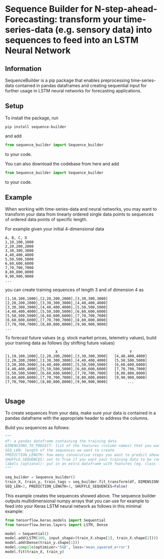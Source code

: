 # Sequence Builder for N-step-ahead-Forecasting: transform your time-series-data (e.g. sensory data) into sequences to feed into an LSTM Neural Network

## Information

SequenceBuilder is a pip package that enables preprocessing time-series-data contained in pandas dataframes and creating sequential input for further usage in LSTM neural networks for forecasting applications.

## Setup

To install the package, run 

```
pip install sequence-builder

```

and add 

```python
from sequence_builder import Sequence_builder 
```

to your code.

You can also download the codebase from here and add 

```python
from Sequence_builder import Sequence_builder
```

to your code.

## Example

When working with time-series-data and neural networks, you may want to transform your data from linearly ordered single data points to sequences of ordered data points of specific length.

For example given your initial 4-dimensional data

```
A, B, C, D
1,10,100,1000
2,20,200,2000
3,30,300,3000
4,40,400,4000
5,50,500,5000
6,60,600,6000
7,70,700,7000
8,80,800,8000
9,90,900,9000
...
```

you can create training sequences of length 3 and of dimension 4 as

```
[1,10,100,1000],[2,20,200,2000],[3,30,300,3000]
[2,20,200,2000],[3,30,300,3000],[4,40,400,4000]
[3,30,300,3000],[4,40,400,4000],[5,50,500,5000]
[4,40,400,4000],[5,50,500,5000],[6,60,600,6000]
[5,50,500,5000],[6,60,600,6000],[7,70,700,7000]
[6,60,600,6000],[7,70,700,7000],[8,80,800,8000]
[7,70,700,7000],[8,80,800,8000],[9,90,900,9000]
...
```

To forecast future values (e.g. stock market prices, telemetry values), build your training data as follows (by shifting future values)  
```
					   X                                 Y
[1,10,100,1000],[2,20,200,2000],[3,30,300,3000]   [4,40,400,4000]
[2,20,200,2000],[3,30,300,3000],[4,40,400,4000]   [5,50,500,5000]
[3,30,300,3000],[4,40,400,4000],[5,50,500,5000]   [6,60,600,6000]
[4,40,400,4000],[5,50,500,5000],[6,60,600,6000]   [7,70,700,7000]
[5,50,500,5000],[6,60,600,6000],[7,70,700,7000]   [8,80,800,8000]
[6,60,600,6000],[7,70,700,7000],[8,80,800,8000]   [9,90,900,9000]
[7,70,700,7000],[8,80,800,8000],[9,90,900,9000]         ...


```

## Usage

To create sequences from your data, make sure your data is contained in a pandas dataframe with the appropriate header to address the columns.

Build you sequences as follows:

```python
"""
df: a pandas dataframe containing the training data
DIMENSIONS_TO_PREDICT: list of the features (column names) that you want to forecast
SEQ_LEN: length of the sequences we want to create
PREDICTION_LENGTH: how many consecutive steps you want to predict ahead
SHUFFLE_SEQUENCES: set to True if you want your training data to be randomly shuffled after the sequences are built (your training targets stay aligned with the shuffled data)
labels (optional): put in an extra dataframe with features (eg. class labels) you want to separate from your training data, but evaluate further after testing (your labels stay aligned with the shuffled data)
"""

seq_builder = Sequence_builder()
train_X, train_y, train_tags = seq_builder.fit_transform(df, DIMENSIONS_TO_PREDICT=['A','B','C','D'], 
SEQ_LEN=3, PREDICTION_LENGTH=1, SHUFFLE_SEQUENCES=False)
```

This example creates the sequences showed above. The sequence builder outputs multidimensional numpy arrays that you can use for example to feed into your Keras LSTM neural network as follows in this minimal example:

```python
from tensorflow.keras.models import Sequential
from tensorflow.keras.layers import LSTM, Dense

model = Sequential()
model.add(LSTM(100, input_shape=(train_X.shape[1], train_X.shape[2])))
model.add(Dense(train_y.shape[1]))
model.compile(optimizer='SGD', loss='mean_squared_error')
model.fit(train_X, train_y)
```
